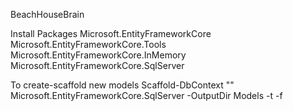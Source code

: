 BeachHouseBrain

Install Packages 
Microsoft.EntityFrameworkCore
Microsoft.EntityFrameworkCore.Tools
Microsoft.EntityFrameworkCore.InMemory
Microsoft.EntityFrameworkCore.SqlServer

To create-scaffold new models
Scaffold-DbContext "<ConnectionString>" Microsoft.EntityFrameworkCore.SqlServer -OutputDir Models -t <tablename> -f

